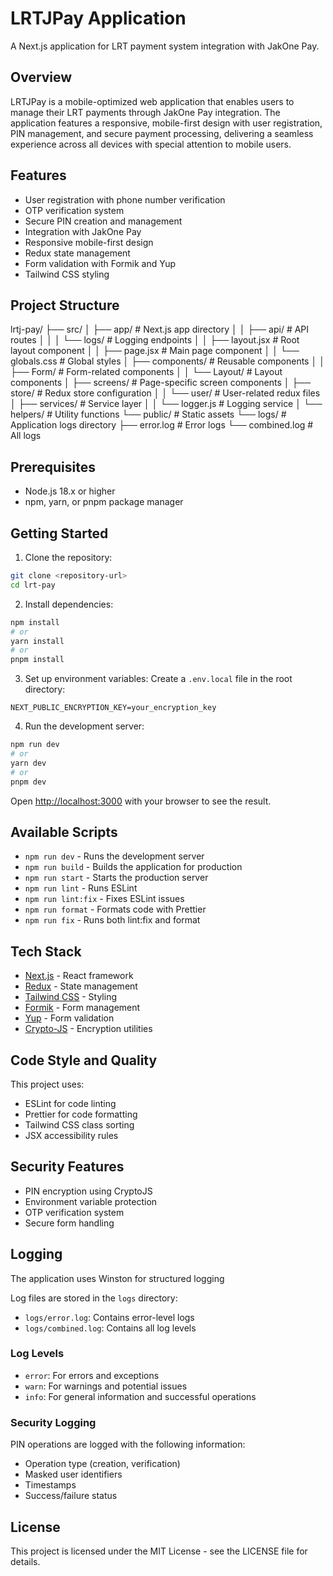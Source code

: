 # LRTJPay Application

A Next.js application for LRT payment system integration with JakOne Pay.

## Overview

LRTJPay is a mobile-optimized web application that enables users to manage their LRT payments through JakOne Pay integration. The application features a responsive, mobile-first design with user registration, PIN management, and secure payment processing, delivering a seamless experience across all devices with special attention to mobile users.

## Features

- User registration with phone number verification
- OTP verification system
- Secure PIN creation and management
- Integration with JakOne Pay
- Responsive mobile-first design
- Redux state management
- Form validation with Formik and Yup
- Tailwind CSS styling

## Project Structure

lrtj-pay/
├── src/
│   ├── app/                # Next.js app directory
│   │   ├── api/           # API routes
│   │   │   └── logs/      # Logging endpoints
│   │   ├── layout.jsx     # Root layout component
│   │   ├── page.jsx       # Main page component
│   │   └── globals.css    # Global styles
│   ├── components/        # Reusable components
│   │   ├── Form/          # Form-related components
│   │   └── Layout/        # Layout components
│   ├── screens/           # Page-specific screen components
│   ├── store/             # Redux store configuration
│   │   └── user/          # User-related redux files
│   ├── services/          # Service layer
│   │   └── logger.js      # Logging service
│   └── helpers/           # Utility functions
└── public/                # Static assets
└── logs/                  # Application logs directory
    ├── error.log          # Error logs
    └── combined.log       # All logs

## Prerequisites

- Node.js 18.x or higher
- npm, yarn, or pnpm package manager

## Getting Started

1. Clone the repository:

```bash
git clone <repository-url>
cd lrt-pay
```

2. Install dependencies:

```bash
npm install
# or
yarn install
# or
pnpm install
```

3. Set up environment variables: Create a `.env.local` file in the root
   directory:

```env
NEXT_PUBLIC_ENCRYPTION_KEY=your_encryption_key
```

4. Run the development server:

```bash
npm run dev
# or
yarn dev
# or
pnpm dev
```

Open [http://localhost:3000](http://localhost:3000) with your browser to see the
result.

## Available Scripts

- `npm run dev` - Runs the development server
- `npm run build` - Builds the application for production
- `npm run start` - Starts the production server
- `npm run lint` - Runs ESLint
- `npm run lint:fix` - Fixes ESLint issues
- `npm run format` - Formats code with Prettier
- `npm run fix` - Runs both lint:fix and format

## Tech Stack

- [Next.js](https://nextjs.org/) - React framework
- [Redux](https://redux.js.org/) - State management
- [Tailwind CSS](https://tailwindcss.com/) - Styling
- [Formik](https://formik.org/) - Form management
- [Yup](https://github.com/jquense/yup) - Form validation
- [Crypto-JS](https://github.com/brix/crypto-js) - Encryption utilities

## Code Style and Quality

This project uses:

- ESLint for code linting
- Prettier for code formatting
- Tailwind CSS class sorting
- JSX accessibility rules

## Security Features

- PIN encryption using CryptoJS
- Environment variable protection
- OTP verification system
- Secure form handling

## Logging

The application uses Winston for structured logging

Log files are stored in the `logs` directory:
- `logs/error.log`: Contains error-level logs
- `logs/combined.log`: Contains all log levels

### Log Levels

- `error`: For errors and exceptions
- `warn`: For warnings and potential issues
- `info`: For general information and successful operations

### Security Logging

PIN operations are logged with the following information:
- Operation type (creation, verification)
- Masked user identifiers
- Timestamps
- Success/failure status

## License

This project is licensed under the MIT License - see the LICENSE file for
details.
